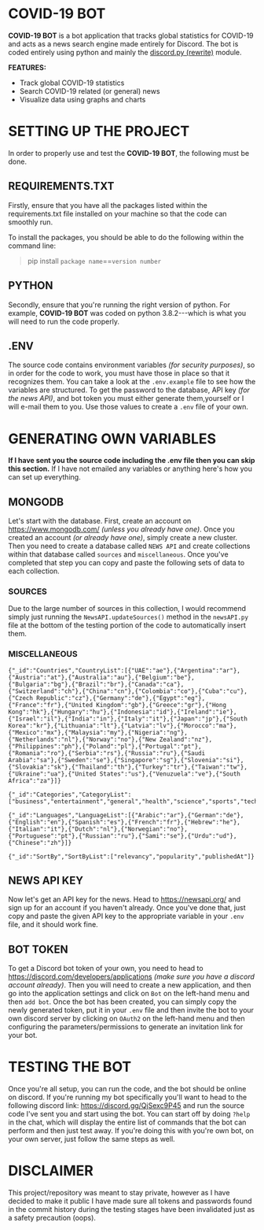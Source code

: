 # COVID-19 BOT

**COVID-19 BOT** is a bot application that tracks global statistics for COVID-19 and acts as a news search engine made entirely for Discord. The bot is coded entirely using python and mainly the [discord.py (rewrite)](https://discordpy.readthedocs.io/en/latest/) module.

**FEATURES:**
- Track global COVID-19 statistics
- Search COVID-19 related (or general) news
- Visualize data using graphs and charts

# SETTING UP THE PROJECT

In order to properly use and test the **COVID-19 BOT**, the following must be done.

## REQUIREMENTS.TXT

Firstly, ensure that you have all the packages listed within the requirements.txt file installed on your machine so that the code can smoothly run. 

To install the packages, you should be able to do the following within the command line:
>pip install `package name`==`version number`

## PYTHON

Secondly, ensure that you're running the right version of python. For example, **COVID-19 BOT** was coded on python 3.8.2---which is what you will need to run the code properly. 

## .ENV

The source code contains environment variables *(for security purposes)*, so in order for the code to work, you must have those in place so that it recognizes them. You can take a look at the `.env.example` file to see how the variables are structured. To get the password to the database, API key *(for the news API)*, and bot token you must either generate them,yourself or I will e-mail them to you. Use those values to create a `.env` file of your own.

# GENERATING OWN VARIABLES

**If I have sent you the source code including the .env file then you can skip this section.** If I have not emailed any variables or anything here's how you can set up everything.

## MONGODB

Let's start with the database. First, create an account on https://www.mongodb.com/ *(unless you already have one)*. Once you created an account *(or already have one)*, simply create a new cluster. Then you need to create a database called `NEWS API` and create collections within that database called `sources` and `miscellaneous`. Once you've completed that step you can copy and paste the following sets of data to each collection. 

### SOURCES

Due to the large number of sources in this collection, I would recommend simply just running the `NewsAPI.updateSources()` method in the `newsAPI.py` file at the bottom of the testing portion of the code to automatically insert them.

### MISCELLANEOUS

```
{"_id":"Countries","CountryList":[{"UAE":"ae"},{"Argentina":"ar"},{"Austria":"at"},{"Australia":"au"},{"Belgium":"be"},{"Bulgaria":"bg"},{"Brazil":"br"},{"Canada":"ca"},{"Switzerland":"ch"},{"China":"cn"},{"Colombia":"co"},{"Cuba":"cu"},{"Czech Republic":"cz"},{"Germany":"de"},{"Egypt":"eg"},{"France":"fr"},{"United Kingdom":"gb"},{"Greece":"gr"},{"Hong Kong":"hk"},{"Hungary":"hu"},{"Indonesia":"id"},{"Ireland":"ie"},{"Israel":"il"},{"India":"in"},{"Italy":"it"},{"Japan":"jp"},{"South Korea":"kr"},{"Lithuania":"lt"},{"Latvia":"lv"},{"Morocco":"ma"},{"Mexico":"mx"},{"Malaysia":"my"},{"Nigeria":"ng"},{"Netherlands":"nl"},{"Norway":"no"},{"New Zealand":"nz"},{"Philippines":"ph"},{"Poland":"pl"},{"Portugal":"pt"},{"Romania":"ro"},{"Serbia":"rs"},{"Russia":"ru"},{"Saudi Arabia":"sa"},{"Sweden":"se"},{"Singapore":"sg"},{"Slovenia":"si"},{"Slovakia":"sk"},{"Thailand":"th"},{"Turkey":"tr"},{"Taiwan":"tw"},{"Ukraine":"ua"},{"United States":"us"},{"Venuzuela":"ve"},{"South Africa":"za"}]}
```
```
{"_id":"Categories","CategoryList":["business","entertainment","general","health","science","sports","technology"]}
```
```
{"_id":"Languages","LanguageList":[{"Arabic":"ar"},{"German":"de"},{"English":"en"},{"Spanish":"es"},{"French":"fr"},{"Hebrew":"he"},{"Italian":"it"},{"Dutch":"nl"},{"Norwegian":"no"},{"Portuguese":"pt"},{"Russian":"ru"},{"Sami":"se"},{"Urdu":"ud"},{"Chinese":"zh"}]}
```
```
{"_id":"SortBy","SortByList":["relevancy","popularity","publishedAt"]}
```
## NEWS API KEY

Now let's get an API key for the news. Head to https://newsapi.org/ and sign up for an account if you haven't already. Once you've done that, just copy and paste the given API key to the appropriate variable in your `.env` file, and it should work fine.

## BOT TOKEN

To get a Discord bot token of your own, you need to head to https://discord.com/developers/applications *(make sure you have a discord account already)*. Then you will need to create a new application, and then go into the application settings and click on `Bot` on the left-hand menu and then `add bot`. Once the bot has been created, you can simply copy the newly generated token, put it in your `.env` file and then invite the bot to your own discord server by clicking on `OAuth2` on the left-hand menu and then configuring the parameters/permissions to generate an invitation link for your bot. 

# TESTING THE BOT

Once you're all setup, you can run the code, and the bot should be online on discord. If you're running my bot specifically you'll want to head to the following discord link: https://discord.gg/QjSexc9P45 and run the source code I've sent you and start using the bot. You can start off by doing `?help` in the chat, which will display the entire list of commands that the bot can perform and then just test away. If you're doing this with you're own bot, on your own server, just follow the same steps as well.

# DISCLAIMER

This project/repository was meant to stay private, however as I have decided to make it public I have made sure all tokens and passwords found in the commit history during the testing stages have been invalidated just as a safety precaution (oops).

